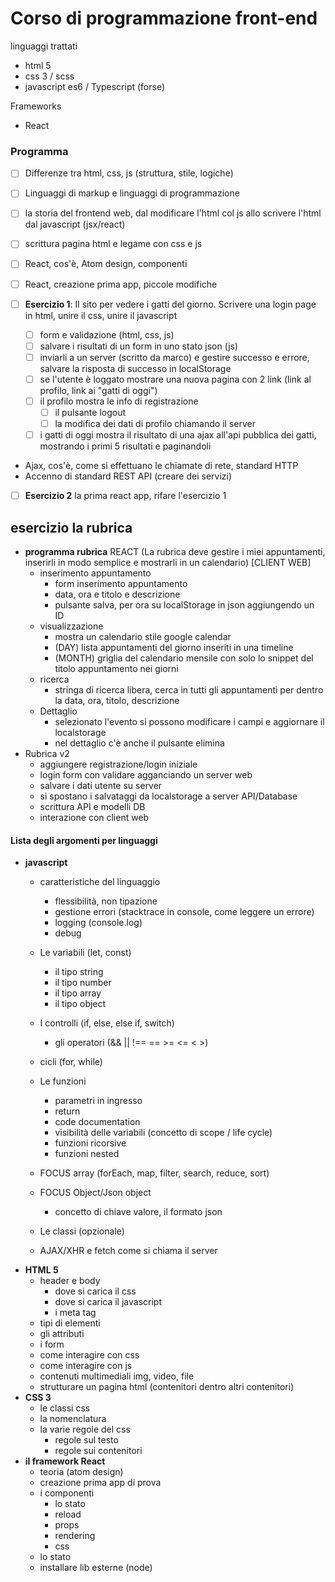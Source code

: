 # Corso di programmazione front-end

linguaggi trattati
- html 5
- css 3 / scss
- javascript es6 / Typescript (forse)

Frameworks
- React

### Programma

- [ ] Differenze tra html, css, js (struttura, stile, logiche)
- [ ] Linguaggi di markup e linguaggi di programmazione
- [ ] la storia del frontend web, dal modificare l'html col js allo scrivere l'html dal javascript (jsx/react)
- [ ] scrittura pagina html e legame con css e js
- [ ] React, cos'è, Atom design, componenti
- [ ] React, creazione prima app, piccole modifiche

- [ ] **Esercizio 1**: Il sito per vedere i gatti del giorno. Scrivere una login page in html, unire il css, unire il javascript
    - [ ] form e validazione (html, css, js)
    - [ ] salvare i risultati di un form in uno stato json (js)
    - [ ] inviarli a un server (scritto da marco) e gestire successo e errore, salvare la risposta di successo in localStorage
    - [ ] se l'utente è loggato mostrare una nuova pagina con 2 link (link al profilo, link ai "gatti di oggi")
    - [ ] il profilo mostra le info di registrazione
        - [ ] il pulsante logout
        - [ ] la modifica dei dati di profilo chiamando il server
    - [ ] i gatti di oggi mostra il risultato di una ajax all'api pubblica dei gatti, mostrando i primi 5 risultati e paginandoli

- Ajax, cos'è, come si effettuano le chiamate di rete, standard HTTP
- Accenno di standard REST API (creare dei servizi)

- [ ] **Esercizio 2** la prima react app, rifare l'esercizio 1


## esercizio la rubrica

- **programma rubrica** REACT (La rubrica deve gestire i miei appuntamenti, inserirli in modo semplice e mostrarli in un calendario)
[CLIENT WEB]
    - inserimento appuntamento
        - form inserimento appuntamento
        - data, ora e titolo e descrizione
        - pulsante salva, per ora su localStorage in json aggiungendo un ID
    - visualizzazione
        - mostra un calendario stile google calendar
        - (DAY) lista appuntamenti del giorno inseriti in una timeline
        - (MONTH) griglia del calendario mensile con solo lo snippet del titolo appuntamento nei giorni
    - ricerca
        - stringa di ricerca libera, cerca in tutti gli appuntamenti per dentro la data, ora, titolo, descrizione
    - Dettaglio 
        - selezionato l'evento si possono modificare i campi e aggiornare il localstorage
        - nel dettaglio c'è anche il pulsante elimina
- Rubrica v2
    - aggiungere registrazione/login iniziale
    - login form con validare agganciando un server web
    - salvare i dati utente su server
    - si spostano i salvataggi da localstorage a server API/Database
    - scrittura API e modelli DB
    - interazione con client web


#### Lista degli argomenti per linguaggi

- **javascript**
    - caratteristiche del linguaggio
        - flessibilità, non tipazione
        - gestione errori (stacktrace in console, come leggere un errore)
        - logging (console.log)
        - debug
    - Le variabili (let, const)
        - il tipo string
        - il tipo number
        - il tipo array
        - il tipo object
    - I controlli (if, else, else if, switch)
        - gli operatori (&& || !== == >= <= < >)
    - cicli (for, while)
    - Le funzioni 
        - parametri in ingresso
        - return
        - code documentation
        - visibilità delle variabili (concetto di scope / life cycle)
        - funzioni ricorsive
        - funzioni nested

    - FOCUS array (forEach, map, filter, search, reduce, sort)
    - FOCUS Object/Json object
        - concetto di chiave valore, il formato json
    - Le classi (opzionale)
    - AJAX/XHR e fetch come si chiama il server
- **HTML 5**
    - header e body
        - dove si carica il css
        - dove si carica il javascript
        - i meta tag
    - tipi di elementi
    - gli attributi
    - i form
    - come interagire con css
    - come interagire con js
    - contenuti multimediali img, video, file
    - strutturare un pagina html (contenitori dentro altri contenitori)
- **CSS 3**
    - le classi css
    - la nomenclatura
    - la varie regole del css
        - regole sul testo
        - regole sui contenitori
- **il framework React**
    - teoria (atom design)
    - creazione prima app di prova
    - i componenti
        - lo stato
        - reload
        - props
        - rendering
        - css
    - lo stato
    - installare lib esterne (node)
    

